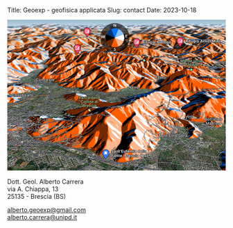 Title: Geoexp - geofisica applicata
Slug: contact
Date: 2023-10-18

![mypic1](../images/fatmap.png)


Dott. Geol. Alberto Carrera  
via A. Chiappa, 13  
25135 - Brescia (BS)  


<alberto.geoexp@gmail.com>  
<alberto.carrera@unipd.it>  

